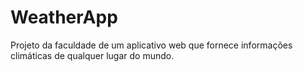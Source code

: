 # WeatherApp
Projeto da faculdade de um aplicativo web que fornece informações climáticas de qualquer lugar do mundo.
